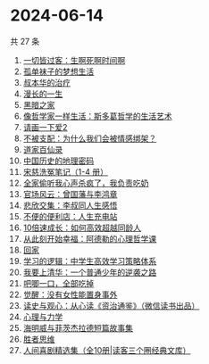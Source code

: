 # 2024-06-14

共 27 条

<!-- BEGIN WEREAD -->
<!-- 最后更新时间 2024-06-14 20:01:28 +0800 -->
1. [一切皆过客：生啊死啊时间啊](https://weread.qq.com/web/bookDetail/61732f90813ab8e15g0107e7)
1. [孤单袜子的梦想生活](https://weread.qq.com/web/bookDetail/20332f60813ab8e82g013db5)
1. [叔本华的治疗](https://weread.qq.com/web/bookDetail/3fc3291072937a1c3fcc453)
1. [漫长的一生](https://weread.qq.com/web/bookDetail/fe332ec0813ab8eabg0176c4)
1. [黑暗之家](https://weread.qq.com/web/bookDetail/b5a321b0813ab83e8g0113fa)
1. [像哲学家一样生活：斯多葛哲学的生活艺术](https://weread.qq.com/web/bookDetail/3c6329107163d4243c6b6d1)
1. [请画一下爱2](https://weread.qq.com/web/bookDetail/64332740813ab8c3dg013f89)
1. [不被支配：为什么我们会被情感绑架？](https://weread.qq.com/web/bookDetail/2c132990813ab8eb0g0100e3)
1. [道家百仙录](https://weread.qq.com/web/bookDetail/c42324c0813ab763ag018ab3)
1. [中国历史的地理密码](https://weread.qq.com/web/bookDetail/94f32730813ab859cg017e26)
1. [宋慈洗冤笔记（1-4 册）](https://weread.qq.com/web/bookDetail/bea326d0813ab7fcag016618)
1. [全家偷听我心声杀疯了，我负责吃奶](https://weread.qq.com/web/bookDetail/3d232a10813ab8eafg01768b)
1. [官场风云：曾国藩与李鸿章](https://weread.qq.com/web/bookDetail/84432440813ab8dc1g018c93)
1. [悲欣交集：李叔同人生感悟](https://weread.qq.com/web/bookDetail/51f322c0813ab8e8ag013db9)
1. [不便的便利店：人生充电站](https://weread.qq.com/web/bookDetail/42232750813ab8e30g019aa3)
1. [10倍速成长：如何高效超越同龄人](https://weread.qq.com/web/bookDetail/f2b32b10813ab6a9eg0176e1)
1. [从此刻开始幸福：阿德勒的心理哲学课](https://weread.qq.com/web/bookDetail/39a32040813ab8e61g017a2f)
1. [回家](https://weread.qq.com/web/bookDetail/d0432270813ab7696g010a9d)
1. [学习的逻辑：中学生高效学习策略体系](https://weread.qq.com/web/bookDetail/b44323c072452d58b44addf)
1. [我要上清华：一个普通少年的逆袭之路](https://weread.qq.com/web/bookDetail/98a32cb0813ab8e90g013b33)
1. [吧唧一口，全部吃掉](https://weread.qq.com/web/bookDetail/06032010813ab8d48g014529)
1. [觉醒：没有女性能置身事外](https://weread.qq.com/web/bookDetail/c6a32210813ab8c07g011e08)
1. [读史与观心：从心读《资治通鉴》（微信读书出品）](https://weread.qq.com/web/bookDetail/e2c32c40813ab8651g015fc1)
1. [心理与力学](https://weread.qq.com/web/bookDetail/a0432e40813ab8d08g012a03)
1. [海明威与菲茨杰拉德短篇故事集](https://weread.qq.com/web/bookDetail/3d532ab0813ab89eeg01315e)
1. [胜者思维](https://weread.qq.com/web/bookDetail/c64321307239b3b5c648b2a)
1. [人间喜剧精选集（全10册|读客三个圈经典文库）](https://weread.qq.com/web/bookDetail/5a132560715379595a1db00)
<!-- END WEREAD -->